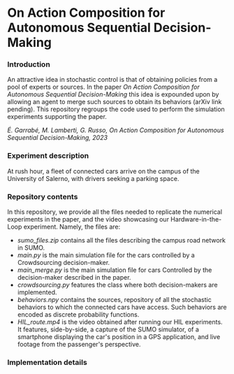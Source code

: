# On Action Composition for Autonomous Sequential Decision-Making

### Introduction
An attractive idea in stochastic control is that of obtaining policies from a pool of experts or sources. In the paper _On Action Composition for Autonomous Sequential Decision-Making_ this idea is expounded upon by allowing an agent to merge such sources to obtain its behaviors (arXiv link pending). This repository regroups the code used to perform the simulation experiments supporting the paper.

_É. Garrabé, M. Lamberti, G. Russo, On Action Composition for Autonomous Sequential Decision-Making, 2023_

### Experiment description
At rush hour, a fleet of connected cars arrive on the campus of the University of Salerno, with drivers seeking a parking space.

### Repository contents
In this repository, we provide all the files needed to replicate the numerical experiments in the paper, and the video showcasing our Hardware-in-the-Loop experiment. Namely, the files are:
- _sumo\_files.zip_ contains all the files describing the campus road network in SUMO.
- _main.py_ is the main simulation file for the cars controlled by a Crowdsourcing decision-maker.
- _main\_merge.py_ is the main simulation file for cars Controlled by the decision-maker described in the paper.
- _crowdsourcing.py_ features the class where both decision-makers are implemented.
- _behaviors.npy_ contains the sources, repository of all the stochastic behaviors to which the connected cars have access. Such behaviors are encoded as discrete probability functions.
- _HIL\_route.mp4_ is the video obtained after running our HIL experiments. It features, side-by-side, a capture of the SUMO simulator, of a smartphone displaying the car's position in a GPS application, and live footage from the passenger's perspective.

### Implementation details

